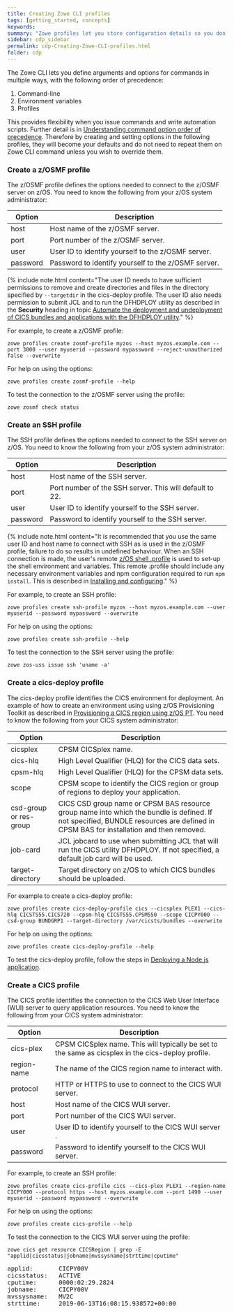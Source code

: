 ```yaml
---
title: Creating Zowe CLI profiles
tags: [getting_started, concepts]
keywords:
summary: "Zowe profiles let you store configuration details so you don't have to repeat them every time you use a Zowe CLI command."
sidebar: cdp_sidebar
permalink: cdp-Creating-Zowe-CLI-profiles.html
folder: cdp
---
```


The Zowe CLI lets you define arguments and options for commands in multiple ways, with the following order of precedence:

1. Command-line
2. Environment variables
3. Profiles

This provides flexibility when you issue commands and write automation scripts. Further detail is in [Understanding command option order of precedence](https://zowe.github.io/docs-site/latest/user-guide/cli-configuringcli.html#understanding-command-option-order-of-precedence). Therefore by creating and setting options in the following profiles, they will become your defaults and do not need to repeat them on Zowe CLI command unless you wish to override them.

### Create a z/OSMF profile

The z/OSMF profile defines the options needed to connect to the z/OSMF server on z/OS. You need to know the following from your z/OS system administrator:

| Option | Description |
| --- | --- |
| host | Host name of the z/OSMF server. |
| port | Port number of the z/OSMF server. |
| user | User ID to identify yourself to the z/OSMF server. |
| password | Password to identify yourself to the z/OSMF server. |

{% include note.html content="The user ID needs to have sufficient permissions to remove and create directories and files in the directory specified by `--targetdir` in the cics-deploy profile. The user ID also needs permission to submit JCL and to run the DFHDPLOY utility as described in the **Security** heading in topic [Automate the deployment and undeployment of CICS bundles and applications with the DFHDPLOY utility](https://www.ibm.com/support/knowledgecenter/SSGMCP_5.5.0/applications/deploying/dfhdploy_overview.html)." %}

For example, to create a z/OSMF profile:

```text
zowe profiles create zosmf-profile myzos --host myzos.example.com --port 3000 --user myuserid --password mypassword --reject-unauthorized false --overwrite
```

For help on using the options:

```text
zowe profiles create zosmf-profile --help
```

To test the connection to the z/OSMF server using the profile:

```text
zowe zosmf check status
```

### Create an SSH profile

The SSH profile defines the options needed to connect to the SSH server on z/OS. You need to know the following from your z/OS system administrator:

| Option | Description |
| --- | --- |
| host | Host name of the SSH server. |
| port | Port number of the SSH server. This will default to 22. |
| user | User ID to identify yourself to the SSH server. |
| password | Password to identify yourself to the SSH server. |

{% include note.html content="It is recommended that you use the same user ID and host name to connect with SSH as is used in the z/OSMF profile, failure to do so results in undefined behaviour. When an SSH connection is made, the user's remote [z/OS shell .profile](https://www.ibm.com/support/knowledgecenter/en/SSLTBW_2.3.0/com.ibm.zos.v2r3.bpxa400/cupro.htm) is used to set-up the shell environment and variables. This remote .profile should include any necessary environment variables and npm configuration required to run `npm install`. This is described in [Installing and configuring](https://www.ibm.com/support/knowledgecenter/SSTRRS_6.0.0/com.ibm.nodejs.zos.v6.doc/install.htm)." %}

For example, to create an SSH profile:

```text
zowe profiles create ssh-profile myzos --host myzos.example.com --user myuserid --password mypassword --overwrite
```

For help on using the options:

```text
zowe profiles create ssh-profile --help
```

To test the connection to the SSH server using the profile:

```text
zowe zos-uss issue ssh 'uname -a'
```

### Create a cics-deploy profile

The cics-deploy profile identifies the CICS environment for deployment. An example of how to create an environment using using z/OS Provisioning Toolkit as described in [Provisioning a CICS region using z/OS PT](cdp-Provisioning-a-CICS-region-using-zospt). You need to know the following from your CICS system administrator:

| Option | Description |
| --- | --- |
| cicsplex | CPSM CICSplex name. |
| cics-hlq | High Level Qualifier \(HLQ\) for the CICS data sets. |
| cpsm-hlq | High Level Qualifier \(HLQ\) for the CPSM data sets. |
| scope | CPSM scope to identify the CICS region or group of regions to deploy your application. |
| csd-group or res-group | CICS CSD group name or CPSM BAS resource group name into which the bundle is defined. If not specified, BUNDLE resources are defined in CPSM BAS for installation and then removed. |
| job-card | JCL jobcard to use when submitting JCL that will run the CICS utility DFHDPLOY. If not specified, a default job card will be used. |
| target-directory | Target directory on z/OS to which CICS bundles should be uploaded. |

For example to create a cics-deploy profile:

```text
zowe profiles create cics-deploy-profile cics --cicsplex PLEX1 --cics-hlq CICSTS55.CICS720 --cpsm-hlq CICSTS55.CPSM550 --scope CICPY000 --csd-group BUNDGRP1 --target-directory /var/cicsts/bundles --overwrite
```

For help on using the options:

```text
zowe profiles create cics-deploy-profile --help
```

To test the cics-deploy profile, follow the steps in [Deploying a Node.js application](cdp-Deploying-a-nodejs-application).

### Create a CICS profile

The CICS profile identifies the connection to the CICS Web User Interface (WUI) server to query application resources. You need to know the following from your CICS system administrator:

| Option | Description |
| --- | --- |
| cics-plex | CPSM CICSplex name. This will typically be set to the same as cicsplex in the cics-deploy profile. |
| region-name | The name of the CICS region name to interact with. |
| protocol | HTTP or HTTPS to use to connect to the CICS WUI server. |
| host | Host name of the CICS WUI server. |
| port | Port number of the CICS WUI server. |
| user | User ID to identify yourself to the CICS WUI server . |
| password | Password to identify yourself to the CICS WUI server. |

For example, to create an SSH profile:

```text
zowe profiles create cics-profile cics --cics-plex PLEX1 --region-name CICPY000 --protocol https --host myzos.example.com --port 1490 --user myuserid --password mypassword --overwrite
```

For help on using the options:

```text
zowe profiles create cics-profile --help
```

To test the connection to the CICS WUI server using the profile:

```text
zowe cics get resource CICSRegion | grep -E "applid|cicsstatus|jobname|mvssysname|strttime|cputime"
```

<pre class="messageText">
applid:       CICPY00V
cicsstatus:   ACTIVE
cputime:      0000:02:29.2824
jobname:      CICPY00V
mvssysname:   MV2C
strttime:     2019-06-13T16:08:15.938572+00:00</pre>
